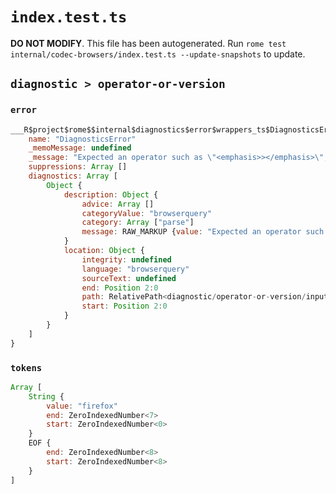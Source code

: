 # `index.test.ts`

**DO NOT MODIFY**. This file has been autogenerated. Run `rome test internal/codec-browsers/index.test.ts --update-snapshots` to update.

## `diagnostic > operator-or-version`

### `error`

```javascript
___R$project$rome$$internal$diagnostics$error$wrappers_ts$DiagnosticsError {
	name: "DiagnosticsError"
	_memoMessage: undefined
	_message: "Expected an operator such as \"<emphasis>></emphasis>\", \"<emphasis>\\<</emphasis>\", \"<emphasis>>=</emphasis>\", \"<emphasis>\\<=</emphasis>\" or a version"
	suppressions: Array []
	diagnostics: Array [
		Object {
			description: Object {
				advice: Array []
				categoryValue: "browserquery"
				category: Array ["parse"]
				message: RAW_MARKUP {value: "Expected an operator such as \"<emphasis>></emphasis>\", \"<emphasis>\\<</emphasis>\", \"<emphasis>>=</emphasis>\", \"<emphasis>\\<=</emphasis>\" or a version"}
			}
			location: Object {
				integrity: undefined
				language: "browserquery"
				sourceText: undefined
				end: Position 2:0
				path: RelativePath<diagnostic/operator-or-version/input.txt>
				start: Position 2:0
			}
		}
	]
}
```

### `tokens`

```javascript
Array [
	String {
		value: "firefox"
		end: ZeroIndexedNumber<7>
		start: ZeroIndexedNumber<0>
	}
	EOF {
		end: ZeroIndexedNumber<8>
		start: ZeroIndexedNumber<8>
	}
]
```
